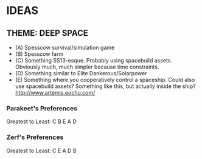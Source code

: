 # IDEAS

## THEME: DEEP SPACE

- (A) Spesscow survival/simulation game
- (B) Spesscow farm
- (C) Something SS13-esque. Probably using spacebuild assets. Obviously much, much simpler because time constraints.
- (D) Something similar to Elite Dankerous/Solarpower
- (E) Something where you cooperatively control a spaceship. Could also use spacebuild assets? Something like this, but actually inside the ship? http://www.artemis.eochu.com/

### Parakeet's Preferences
Greatest to Least: C B E A D

### Zerf's Preferences
Greatest to Least: C E A D B
